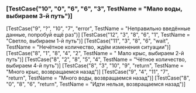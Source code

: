 ### [TestCase("10", "0", "6", "6", "3", TestName = "Мало воды, выбираем 3-й путь")]
[TestCase("9", "?", "10", "7", "error", TestName = "Неправильно введённые данные, попробуй ещё раз")]
[TestCase("12", "3", "8", "6", "1", TestName = "Светло, выбираем 1-й путь")]
[TestCase("11", "3", "8", "6", "wait", TestName = "Нечётное количество, ждём изменения ситуации")]
[TestCase("8", "1", "8", "4", "2", TestName = " Мало крыс, выбираем 2-й путь")]
[TestCase("8", "2", "8", "5", "4", TestName = "Чётное количество, выбираем 4-й путь")]
[TestCase("8", "3", "10", "9", "return", TestName = "Много крыс, возвращаемся назад")]
[TestCase("9", "4", "11", "7", "return", TestName = "Много воды, возвращаемся назад")]
[TestCase("8", "0", "8", "6", "return", TestName = "Идти нельзя, возвращаемся назад")]
